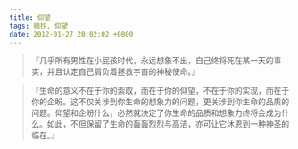 ```yaml
---
title: 仰望
tags: 摘抄, 仰望
date: 2012-01-27 20:02:02 +0800
---
```



> 『几乎所有男性在小屁孩时代，永远想象不出，自己终将死在某一天的事实，并且认定自己肩负着拯救宇宙的神秘使命。』

> 『生命的意义不在于你的索取，而在于你的仰望，不在于你的实现，而在于你的企盼。这不仅关涉到你生命的想象力的问题，更关涉到你生命的品质的问题。仰望和企盼什么，必然就决定了你生命的品质和想象力终将会成为什么。如此，不但保留了生命的轰轰烈烈与高洁，亦可让它沐恩到一种神圣的临在。』

